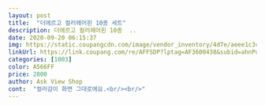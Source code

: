 ```yaml
---
layout: post 
title:  "더에르고 컬러헤어핀 10종 세트" 
description: 더에르고 컬러헤어핀 10종  ..
date: 2020-09-20 06:15:37 
img: https://static.coupangcdn.com/image/vendor_inventory/4d7e/aeee1c3c4cee3141b718b0ea69647044a9ffb7fc9db7e6365483fc26e65d.jpg 
linkUrl: https://link.coupang.com/re/AFFSDP?lptag=AF3600438&subid=ahnPublicAsk&pageKey=2133582394&itemId=3622327416&vendorItemId=70954496423&traceid=V0-113-1b5e7f7f6a672b1d 
categories: [1003] 
color: A566FF 
price: 2800 
author: Ask View Shop 
cont:  "컬러감이 화면 그대로에요.<br/><br/>" 
---
```

